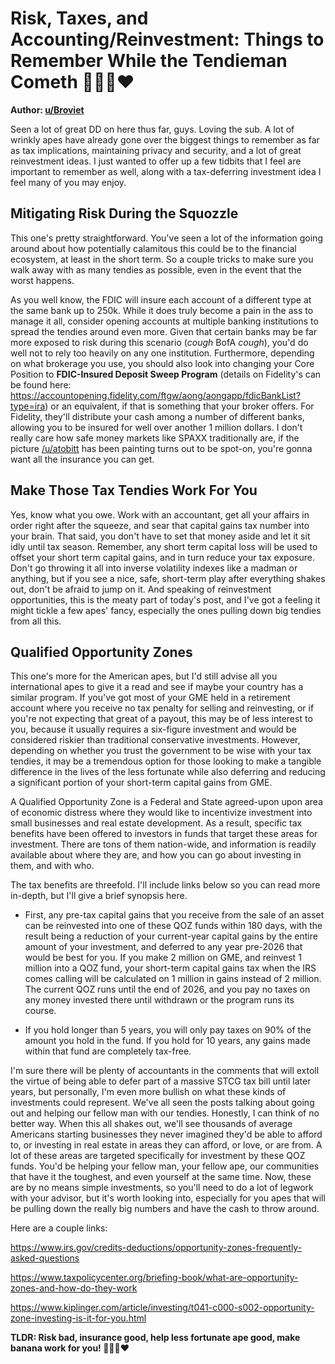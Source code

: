 # Risk, Taxes, and Accounting/Reinvestment: Things to Remember While the Tendieman Cometh 🙌💎🚀❤

**Author: [u/Broviet](https://www.reddit.com/user/Broviet/)**

Seen a lot of great DD on here thus far, guys. Loving the sub. A lot of wrinkly apes have already gone over the biggest things to remember as far as tax implications, maintaining privacy and security, and a lot of great reinvestment ideas. I just wanted to offer up a few tidbits that I feel are important to remember as well, along with a tax-deferring investment idea I feel many of you may enjoy.

## Mitigating Risk During the Squozzle

This one's pretty straightforward. You've seen a lot of the information going around about how potentially calamitous this could be to the financial ecosystem, at least in the short term. So a couple tricks to make sure you walk away with as many tendies as possible, even in the event that the worst happens.

As you well know, the FDIC will insure each account of a different type at the same bank up to 250k. While it does truly become a pain in the ass to manage it all, consider opening accounts at multiple banking institutions to spread the tendies around even more. Given that certain banks may be far more exposed to risk during this scenario (*cough* BofA *cough*), you'd do well not to rely too heavily on any one institution. Furthermore, depending on what brokerage you use, you should also look into changing your Core Position to **FDIC-Insured Deposit Sweep Program** (details on Fidelity's can be found here: https://accountopening.fidelity.com/ftgw/aong/aongapp/fdicBankList?type=ira) or an equivalent, if that is something that your broker offers. For Fidelity, they'll distribute your cash among a number of different banks, allowing you to be insured for well over another 1 million dollars. I don't really care how safe money markets like SPAXX traditionally are, if the picture [/u/atobitt](https://www.reddit.com/u/atobitt/) has been painting turns out to be spot-on, you're gonna want all the insurance you can get.

## Make Those Tax Tendies Work For You

Yes, know what you owe. Work with an accountant, get all your affairs in order right after the squeeze, and sear that capital gains tax number into your brain. That said, you don't have to set that money aside and let it sit idly until tax season. Remember, any short term capital loss will be used to offset your short term capital gains, and in turn reduce your tax exposure. Don't go throwing it all into inverse volatility indexes like a madman or anything, but if you see a nice, safe, short-term play after everything shakes out, don't be afraid to jump on it. And speaking of reinvestment opportunities, this is the meaty part of today's post, and I've got a feeling it might tickle a few apes' fancy, especially the ones pulling down big tendies from all this.

## Qualified Opportunity Zones

This one's more for the American apes, but I'd still advise all you international apes to give it a read and see if maybe your country has a similar program. If you've got most of your GME held in a retirement account where you receive no tax penalty for selling and reinvesting, or if you're not expecting that great of a payout, this may be of less interest to you, because it usually requires a six-figure investment and would be considered riskier than traditional conservative investments. However, depending on whether you trust the government to be wise with your tax tendies, it may be a tremendous option for those looking to make a tangible difference in the lives of the less fortunate while also deferring and reducing a significant portion of your short-term capital gains from GME.

A Qualified Opportunity Zone is a Federal and State agreed-upon upon area of economic distress where they would like to incentivize investment into small businesses and real estate development. As a result, specific tax benefits have been offered to investors in funds that target these areas for investment. There are tons of them nation-wide, and information is readily available about where they are, and how you can go about investing in them, and with who.

The tax benefits are threefold. I'll include links below so you can read more in-depth, but I'll give a brief synopsis here.

- First, any pre-tax capital gains that you receive from the sale of an asset can be reinvested into one of these QOZ funds within 180 days, with the result being a reduction of your current-year capital gains by the entire amount of your investment, and deferred to any year pre-2026 that would be best for you. If you make 2 million on GME, and reinvest 1 million into a QOZ fund, your short-term capital gains tax when the IRS comes calling will be calculated on 1 million in gains instead of 2 million. The current QOZ runs until the end of 2026, and you pay no taxes on any money invested there until withdrawn or the program runs its course.

- If you hold longer than 5 years, you will only pay taxes on 90% of the amount you hold in the fund. If you hold for 10 years, any gains made within that fund are completely tax-free.

I'm sure there will be plenty of accountants in the comments that will extoll the virtue of being able to defer part of a massive STCG tax bill until later years, but personally, I'm even more bullish on what these kinds of investments could represent. We've all seen the posts talking about going out and helping our fellow man with our tendies. Honestly, I can think of no better way. When this all shakes out, we'll see thousands of average Americans starting businesses they never imagined they'd be able to afford to, or investing in real estate in areas they can afford, or love, or are from. A lot of these areas are targeted specifically for investment by these QOZ funds. You'd be helping your fellow man, your fellow ape, our communities that have it the toughest, and even yourself at the same time. Now, these are by no means simple investments, so you'll need to do a lot of legwork with your advisor, but it's worth looking into, especially for you apes that will be pulling down the really big numbers and have the cash to throw around.

Here are a couple links:

https://www.irs.gov/credits-deductions/opportunity-zones-frequently-asked-questions

https://www.taxpolicycenter.org/briefing-book/what-are-opportunity-zones-and-how-do-they-work

https://www.kiplinger.com/article/investing/t041-c000-s002-opportunity-zone-investing-is-it-for-you.html

**TLDR: Risk bad, insurance good, help less fortunate ape good, make banana work for you! 🙌💎🚀❤**
